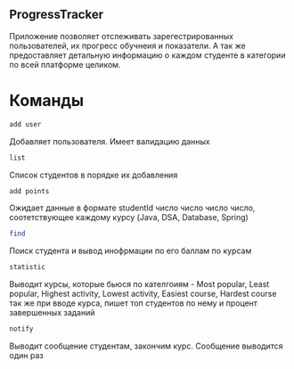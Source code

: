 ## ProgressTracker
Приложение позволяет отслеживать зарегестрированных пользователей, их прогресс обучнеия и показатели. 
А так же предоставляет детальную информацию о каждом студенте в категории по всей платформе целиком. 
# Команды 
```sh
add user
```
Добавляет пользователя. Имеет валидацию данных
```sh
list
```
Список студентов в порядке их добавления 
```sh
add points
```
Ожидает данные в формате studentId число число число число, соотетствующее каждому курсу (Java, DSA, Database, Spring) 
```sh
find
```
Поиск студента и вывод инофрмации по его баллам по курсам 
```sh
statistic
```
Выводит курсы, которые бьюся по кателгоиям - Most popular, Least popular, Highest activity, Lowest activity, Easiest course, Hardest course 
так же при вводе курса, пишет топ студентов по нему и процент завершенных заданий 
```sh
notify
```
Выводит сообщение студентам, закончим курс. Сообщение выводится один раз
